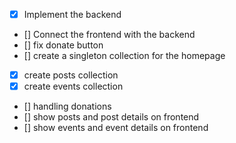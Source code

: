 - [x] Implement the backend
- [] Connect the frontend with the backend
- [] fix donate button
- [] create a singleton collection for the homepage
- [x] create posts collection
- [x] create events collection
- [] handling donations
- [] show posts and post details on frontend
- [] show events and event details on frontend